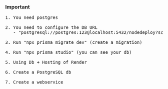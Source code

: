### Important

<pre>
1. You need postgres
   
2. You need to configure the DB URL
   - "postgresql://postgres:123@localhost:5432/nodedeploy?schema=public"
   
3. Run "npx prisma migrate dev" (create a migration)
   
4. Run "npx prisma studio" (you can see your db)

5. Using Db + Hosting of Render 

6. Create a PostgreSQL db

7. Create a webservice
</pre>
